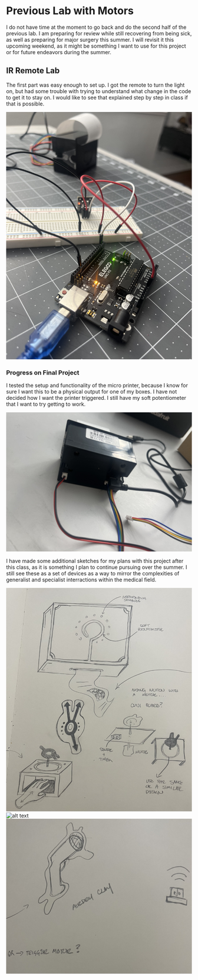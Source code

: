 # Previous Lab with Motors  

I do not have time at the moment to go back and do the second half of the previous lab. I am preparing for review while still recovering from being sick, as well as preparing for major surgery this summer. I will revisit it this upcoming weekend, as it might be something I want to use for this project or for future endeavors during the summer.  

## IR Remote Lab  

The first part was easy enough to set up. I got the remote to turn the light on, but had some trouble with trying to understand what change in the code to get it to stay on. I would like to see that explained step by step in class if that is possible.

![alt text](images/IRremote1.jpeg)  

### Progress on Final Project  

I tested the setup and functionality of the micro printer, because I know for sure I want this to be a physical output for one of my boxes. I have not decided how I want the printer triggered. I still have my soft potentiometer that I want to try getting to work.  

![alt text](images/printersetup.jpeg)  

I have made some additional sketches for my plans with this project after this class, as it is something I plan to continue pursuing over the summer. I still see these as a set of devices as a way to mirror the complexities of generalist and specialist interractions within the medical field.  

![alt text](images/newsketch1.jpeg)  
![alt text](images/newsketch2.jpeg)  
![alt text](images/newsketch3.jpeg)  
